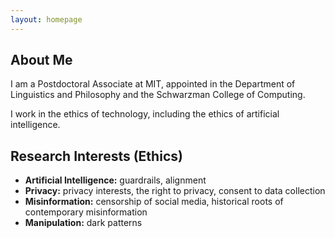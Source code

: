 ```yaml
---
layout: homepage
---
```


## About Me

I am a Postdoctoral Associate at MIT, appointed in the Department of Linguistics and Philosophy and the Schwarzman College of Computing.

I work in the ethics of technology, including the ethics of artificial intelligence.

## Research Interests (Ethics)

- **Artificial Intelligence:** guardrails, alignment
- **Privacy:** privacy interests, the right to privacy, consent to data collection
- **Misinformation:** censorship of social media, historical roots of contemporary misinformation
- **Manipulation:** dark patterns


